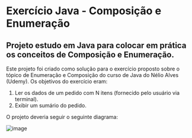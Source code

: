 # Exercício Java - Composição e Enumeração

## Projeto estudo em Java para colocar em prática os conceitos de Composição e Enumeração.

Este projeto foi criado como solução para o exercício proposto sobre o tópico de Enumeração e Composição do curso de Java do Nélio Alves (Udemy). Os objetivos do exercício eram:
1. Ler os dados de um pedido com N itens (fornecido pelo usuário via terminal).
2. Exibir um sumário do pedido.

O projeto deveria seguir o seguinte diagrama:

![image](https://github.com/user-attachments/assets/f891094d-19cc-4286-8f29-5d8d997f80fe)
